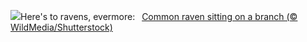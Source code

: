 ![](https://www.bing.com/th?id=OHR.AutumnRaven_EN-US0686194098_UHD.jpg&w=1000)Here's to ravens, evermore:&nbsp;&ensp;[Common raven sitting on a branch (© WildMedia/Shutterstock)](https://www.bing.com/th?id=OHR.AutumnRaven_EN-US0686194098_UHD.jpg)
<br><br/>
